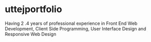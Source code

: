 # uttejportfolio
Having  2 .4 years of professional experience in Front End Web Development, Client Side Programming, User Interface Design and Responsive Web Design
